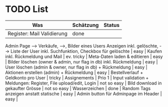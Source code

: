 # TODO List

Was | Schätzung | Status
--- | --- | ---
Register: Mail Validierung | done |
Admin Page --> Verkäufe, -->, Bilder eines Users Anzeigen inkl. gelöschte, --> Liste
 der User inkl. Suchfunktion, Checkbox für gelöschte | easy |
Kaufen inkl. Rückmeldung und Mail | ev. tricky |
Meta-Daten laden & editieren | easy |
Bilder löschen (owner & admin, nur flag in db) inkl. Rückmeldung | easy |
User löschen (admin & owner, nur flag in db) + Rückmeldung | easy |
Aktionen erstellen (admin) + Rückmeldung | easy |
Bestellverlauf + Geldkonto pro User | tricky |
Assignements | Prio 1 |
Input validation + Meldungen: Register, File upload/edit, Login | not so easy |
Bild download in gekaufter Grösse | not so easy |
Wasserzeichen | done |
Random Tags anzeigen anstatt statische | easy |
Admin button für Adminpage im Header | easy |